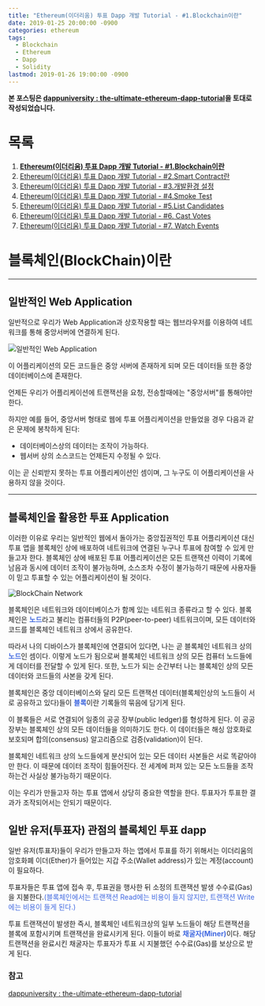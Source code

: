 ```yaml
---
title: "Ethereum(이더리움) 투표 Dapp 개발 Tutorial - #1.Blockchain이란"
date: 2019-01-25 20:00:00 -0900
categories: ethereum
tags: 
  - Blockchain
  - Ethereum
  - Dapp
  - Solidity
lastmod: 2019-01-26 19:00:00 -0900
---
```


**본 포스팅은 [dappuniversity : the-ultimate-ethereum-dapp-tutorial](http://www.dappuniversity.com/articles/the-ultimate-ethereum-dapp-tutorial)을 토대로 작성되었습니다.**

# 목록

1. [**Ethereum(이더리움) 투표 Dapp 개발 Tutorial - #1.Blockchain이란**](https://choi3897.github.io/ethereum/ethereum-dapp-1/#)
2. [Ethereum(이더리움) 투표 Dapp 개발 Tutorial - #2.Smart Contract란](https://choi3897.github.io/ethereum/ethereum-dapp-2/#)
3. [Ethereum(이더리움) 투표 Dapp 개발 Tutorial - #3.개발환경 설정](https://choi3897.github.io/ethereum/ethereum-dapp-3/#)
4. [Ethereum(이더리움) 투표 Dapp 개발 Tutorial - #4.Smoke Test](https://choi3897.github.io/ethereum/ethereum-dapp-4/#)
5. [Ethereum(이더리움) 투표 Dapp 개발 Tutorial - #5.List Candidates](https://choi3897.github.io/ethereum/ethereum-dapp-5/#)
6. [Ethereum(이더리움) 투표 Dapp 개발 Tutorial - #6. Cast Votes](https://choi3897.github.io/ethereum/ethereum-dapp-6/#)
7. [Ethereum(이더리움) 투표 Dapp 개발 Tutorial - #7. Watch Events](https://choi3897.github.io/ethereum/ethereum-dapp-7/#)

# 블록체인(BlockChain)이란

---

## 일반적인 Web Application

일반적으로 우리가 Web Application과 상호작용할 때는 웹브라우저를 이용하여 네트워크를 통해 중앙서버에 연결하게 된다.

![일반적인 Web Application](http://www.dappuniversity.com/web_application_diagram.png)

이 어플리케이션의 모든 코드들은 중앙 서버에 존재하게 되며 모든 데이터들 또한 중앙 데이터베이스에 존재한다.

언제든 우리가 어플리케이션에 트랜잭션을 요청, 전송할때에는 "중앙서버"를 통해야만 한다.

하지만 예를 들어, 중앙서버 형태로 웹에 투표 어플리케이션을 만들었을 경우 다음과 같은 문제에 봉착하게 된다:

* 데이터베이스상의 데이터는 조작이 가능하다.
* 웹서버 상의 소스코드는 언제든지 수정될 수 있다.

이는 곧 신뢰받지 못하는 투표 어플리케이션인 셈이며, 그 누구도 이 어플리케이션을 사용하지 않을 것이다.

---

## 블록체인을 활용한 투표 Application

이러한 이유로 우리는 일반적인 웹에서 돌아가는 중앙집권적인 투표 어플리케이션 대신 투표 앱을 블록체인 상에 배포하여 네트워크에 연결된 누구나 투표에 참여할 수 있게 만들고자 한다.
블록체인 상에 배포된 투표 어플리케이션은 모든 트랜잭션 이력이 기록에 남음과 동시에 데이터 조작이 불가능하며, 소스조차 수정이 불가능하기 때문에 사용자들이 믿고 투표할 수 있는 어플리케이션이 될 것이다.

![BlockChain Network](http://www.dappuniversity.com/ethereum_blockchain_nodes_diagram.png)

블록체인은 네트워크와 데이터베이스가 함께 있는 네트워크 종류라고 할 수 있다. 블록체인은 <span style="color:#4169E1">**노드**</span>라고 불리는 컴퓨터들의 P2P(peer-to-peer) 네트워크이며, 모든 데이터와 코드를 블록체인 네트워크 상에서 공유한다.

따라서 나의 디바이스가 블록체인에 연결되어 있다면, 나는 곧 블록체인 네트워크 상의 <span style="color:#4169E1">**노드**</span>인 셈이다. 이렇게 노드가 됨으로써 블록체인 네트워크 상의 모든 컴퓨터 노드들에게 데이터를 전달할 수 있게 된다. 또한, 노드가 되는 순간부터 나는 블록체인 상의 모든 데이터와 코드들의 사본을 갖게 된다.

블록체인은 중앙 데이터베이스와 달리 모든 트랜잭션 데이터(블록체인상의 노드들이 서로 공유하고 있다)들이 <span style="color:#4169E1">**블록**</span>이란 기록들의 묶음에 담기게 된다.

이 블록들은 서로 연결되어 일종의 공공 장부(public ledger)를 형성하게 된다. 이 공공 장부는 블록체인 상의 모든 데이터들을 의미하기도 한다. 이 데이터들은 해싱 암호화로 보호되며 합의(consensus) 알고리즘으로 검증(validation)이 된다.

블록체인 네트워크 상의 노드들에게 분산되어 있는 모든 데이터 사본들은 서로 똑같아야만 한다. 이 때문에 데이터 조작이 힘들어진다. 전 세계에 퍼져 있는 모든 노드들을 조작하는건 사실상 불가능하기 때문이다.

이는 우리가 만들고자 하는 투표 앱에서 상당히 중요한 역할을 한다. 투표자가 투표한 결과가 조작되어서는 안되기 때문이다.

## 일반 유저(투표자) 관점의 블록체인 투표 dapp

일반 유저(투표자)들이 우리가 만들고자 하는 앱에서 투표를 하기 위해서는 이더리움의 암호화폐 이더(Ether)가 들어있는 지갑 주소(Wallet address)가 있는 계정(account)이 필요하다.

투표자들은 투표 앱에 접속 후, 투표권을 행사한 뒤 소정의 트랜잭션 발생 수수료(Gas)을 지불한다.<span style="color:#4169E1">(블록체인에서는 트랜잭션 Read에는 비용이 들지 않지만, 트랜잭션 Write에는 비용이 들게 된다.)</span>

투표 트랜잭션이 발생한 즉시, 블록체인 네트워크상의 일부 노드들이 해당 트랜잭션을 블록에 포함시키며 트랜잭션을 완료시키게 된다. 이들이 바로 <span style="color:#4169E1">**채굴자(Miner)**</span>이다. 해당 트랜잭션을 완료시킨 채굴자는 투표자가 투표 시 지불했던 수수료(Gas)를 보상으로 받게 된다.

### 참고

[dappuniversity : the-ultimate-ethereum-dapp-tutorial](http://www.dappuniversity.com/articles/the-ultimate-ethereum-dapp-tutorial)
